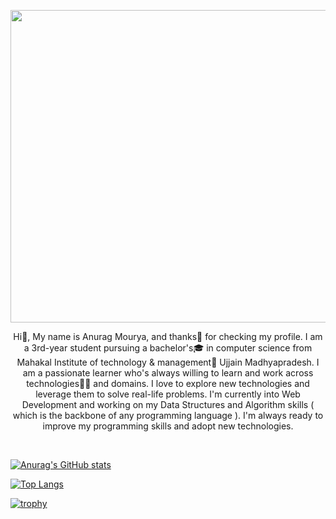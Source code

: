 <p align="center">
<img alt="Coding" width="1200px" height="500px" margin="0" padding="0" src="https://ibb.co/gmpfVhK">
</p>
<p align="center">
Hi👋, My name is Anurag Mourya, and thanks🙏 for checking my profile. I am a 3rd-year student pursuing a bachelor's🎓 in computer science from Mahakal Institute of technology & management🏢 Ujjain Madhyapradesh. I am a passionate learner who's always willing to learn and work across technologies👩‍💻 and domains. I love to explore new technologies and leverage them to solve real-life problems. I'm currently into Web Development and working on my Data Structures and Algorithm skills ( which is the backbone of any programming language ). I'm always ready to improve my programming skills and adopt new technologies.
</p>
<br>

[![Anurag's GitHub stats](https://github-readme-stats.vercel.app/api?username=Anuragmourya975&show_icons=true&theme=radical)](https://github.com/Anuragmourya975/github-readme-stats) 

[![Top Langs](https://github-readme-stats.vercel.app/api/top-langs/?username=anuraghazra&theme=radical&layout=compact)](https://github.com/anuraghazra/github-readme-stats)

[![trophy](https://github-profile-trophy.vercel.app/?username=Anuragmourya975&theme=onedark)](https://github.com/ryo-ma/github-profile-trophy)




